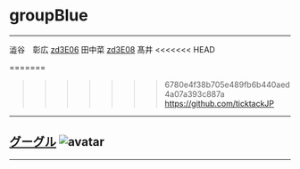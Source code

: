 # groupBlue

-----

澁谷　彰広
[zd3E06](https://github.com/akihiro-shibuya)
田中菜
[zd3E08](https://github.com/zd3e08)
髙井
<<<<<<< HEAD

=======
>>>>>>> 6780e4f38b705e489fb6b440aed4a07a393c887a
https://github.com/ticktackJP
---
[グーグル](http://google.com)
![avatar](images/icon.png)
---





-----
